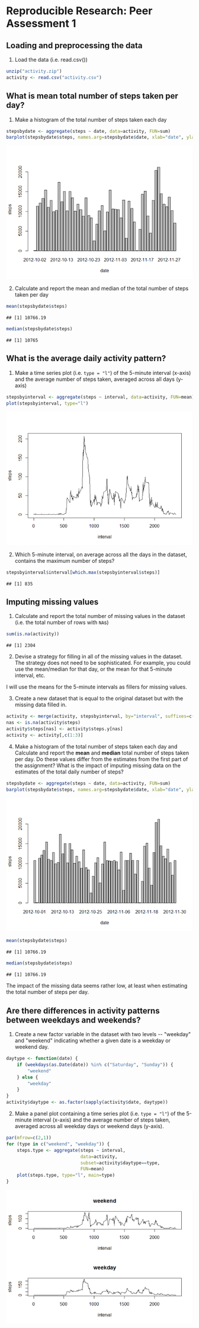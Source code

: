 # Reproducible Research: Peer Assessment 1


## Loading and preprocessing the data
1. Load the data (i.e. read.csv())

```r
unzip("activity.zip")
activity <- read.csv("activity.csv")
```



## What is mean total number of steps taken per day?
1. Make a histogram of the total number of steps taken each day


```r
stepsbydate <- aggregate(steps ~ date, data=activity, FUN=sum)
barplot(stepsbydate$steps, names.arg=stepsbydate$date, xlab="date", ylab="steps")
```

![](./PA1_template_files/figure-html/unnamed-chunk-2-1.png) 

2. Calculate and report the mean and median of the total number of
   steps taken per day


```r
mean(stepsbydate$steps)
```

```
## [1] 10766.19
```

```r
median(stepsbydate$steps)
```

```
## [1] 10765
```

## What is the average daily activity pattern?
1. Make a time series plot (i.e. `type = "l"`) of the 5-minute
   interval (x-axis) and the average number of steps taken, averaged
   across all days (y-axis)


```r
stepsbyinterval <- aggregate(steps ~ interval, data=activity, FUN=mean)
plot(stepsbyinterval, type="l")
```

![](./PA1_template_files/figure-html/unnamed-chunk-4-1.png) 

2. Which 5-minute interval, on average across all the days in the
   dataset, contains the maximum number of steps?


```r
stepsbyinterval$interval[which.max(stepsbyinterval$steps)]
```

```
## [1] 835
```



## Imputing missing values
1. Calculate and report the total number of missing values in the
   dataset (i.e. the total number of rows with `NA`s)


```r
sum(is.na(activity))
```

```
## [1] 2304
```

2. Devise a strategy for filling in all of the missing values in the
   dataset. The strategy does not need to be sophisticated. For
   example, you could use the mean/median for that day, or the mean
   for that 5-minute interval, etc.

I will use the means for the 5-minute intervals as fillers for missing
values.

3. Create a new dataset that is equal to the original dataset but with
   the missing data filled in.


```r
activity <- merge(activity, stepsbyinterval, by="interval", suffixes=c("",".y"))
nas <- is.na(activity$steps)
activity$steps[nas] <- activity$steps.y[nas]
activity <- activity[,c(1:3)]
```

4. Make a histogram of the total number of steps taken each day and
   Calculate and report the **mean** and **median** total number of
   steps taken per day. Do these values differ from the estimates from
   the first part of the assignment? What is the impact of imputing
   missing data on the estimates of the total daily number of steps?


```r
stepsbydate <- aggregate(steps ~ date, data=activity, FUN=sum)
barplot(stepsbydate$steps, names.arg=stepsbydate$date, xlab="date", ylab="steps")
```

![](./PA1_template_files/figure-html/unnamed-chunk-8-1.png) 

```r
mean(stepsbydate$steps)
```

```
## [1] 10766.19
```

```r
median(stepsbydate$steps)
```

```
## [1] 10766.19
```

The impact of the missing data seems rather low, at least when
estimating the total number of steps per day.


## Are there differences in activity patterns between weekdays and weekends?
1. Create a new factor variable in the dataset with two levels --
   "weekday" and "weekend" indicating whether a given date is a
   weekday or weekend day.


```r
daytype <- function(date) {
    if (weekdays(as.Date(date)) %in% c("Saturday", "Sunday")) {
        "weekend"
    } else {
        "weekday"
    }
}
activity$daytype <- as.factor(sapply(activity$date, daytype))
```

2. Make a panel plot containing a time series plot (i.e. `type = "l"`)
   of the 5-minute interval (x-axis) and the average number of steps
   taken, averaged across all weekday days or weekend days
   (y-axis).


```r
par(mfrow=c(2,1))
for (type in c("weekend", "weekday")) {
    steps.type <- aggregate(steps ~ interval,
                            data=activity,
                            subset=activity$daytype==type,
                            FUN=mean)
    plot(steps.type, type="l", main=type)
}
```

![](./PA1_template_files/figure-html/unnamed-chunk-10-1.png) 
